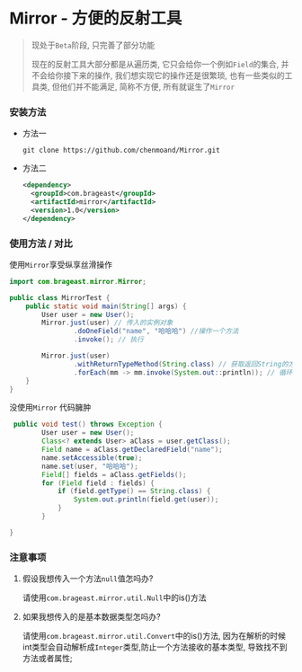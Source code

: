 # Mirror - 方便的反射工具

> 现处于```Beta```阶段, 只完善了部分功能
>
> 现在的反射工具大部分都是从遍历类, 它只会给你一个例如```Field```的集合, 并不会给你接下来的操作, 我们想实现它的操作还是很繁琐, 也有一些类似的工具类, 但他们并不能满足, 简称不方便, 所有就诞生了```Mirror```

### 安装方法

* 方法一

  ```git clone https://github.com/chenmoand/Mirror.git```

* 方法二

  ``` xml
  <dependency>
    <groupId>com.brageast</groupId>
    <artifactId>mirror</artifactId>
    <version>1.0</version>
  </dependency>
  ```
  
  

### 使用方法 / 对比

使用```Mirror```享受纵享丝滑操作

```java
import com.brageast.mirror.Mirror;

public class MirrorTest {
    public static void main(String[] args) {
        User user = new User();
        Mirror.just(user) // 传入的实例对象
                .doOneField("name", "哈哈哈") //操作一个方法
                .invoke(); // 执行

        Mirror.just(user)
                .withReturnTypeMethod(String.class) // 获取返回String的方法
                .forEach(mm -> mm.invoke(System.out::println)); // 循环打印执行
    }
}
```

没使用```Mirror``` 代码臃肿

```java 
 public void test() throws Exception {
        User user = new User();
        Class<? extends User> aClass = user.getClass();
        Field name = aClass.getDeclaredField("name");
        name.setAccessible(true);
        name.set(user, "哈哈哈");
        Field[] fields = aClass.getFields();
        for (Field field : fields) {
            if (field.getType() == String.class) {
                System.out.println(field.get(user));
            }
        }

}
```

### 注意事项

1. 假设我想传入一个方法```null```值怎吗办?

   请使用```com.brageast.mirror.util.Null```中的is()方法

2. 如果我想传入的是基本数据类型怎吗办?

   请使用```com.brageast.mirror.util.Convert```中的is()方法, 因为在解析的时候int类型会自动解析成```Integer```类型,防止一个方法接收的基本类型, 导致找不到方法或者属性;